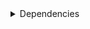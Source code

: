 <details>
<summary>Dependencies</summary>
|Dependency|Before|After|Explicit|Package|Environments|
|-|-|-|-|-|-|
|typos|1.21.0|1.22.7|true|conda|lint on *all platforms*|
|ordered_enum|0.0.8|0.0.9|true|conda|{build, default, py312} on *all platforms*|
|pydantic|2.7.1|2.7.4|true|conda|{build, default, py312} on *all platforms*|
|pytest|8.2.1|8.2.2|true|conda|{default, py312} on *all platforms*|
|ruff|0.4.4|0.4.9|true|conda|lint on *all platforms*|
|py-rattler|py312h1a1520d_0|py312had01cb0_0|true|conda|{default, py312} on osx-arm64|
|ca-certificates|2024.2.2|2024.6.2|false|conda|*all*|
|certifi|2024.2.2|2024.6.2|false|conda|build on *all platforms*|
|filelock|3.14.0|3.15.1|false|conda|lint on *all platforms*|
|libsqlite|3.45.3|3.46.0|false|conda|*all*|
|libzlib|1.2.13|1.3.1|false|conda|*all*|
|more-itertools|10.2.0|10.3.0|false|conda|build on *all platforms*|
|nodeenv|1.8.0|1.9.1|false|conda|lint on *all platforms*|
|packaging|24.0|24.1|false|conda|{build, default, py312} on *all platforms*|
|pkginfo|1.10.0|1.11.1|false|conda|build on *all platforms*|
|typing-extensions|4.11.0|4.12.2|false|conda|{build, default, py312} on *all platforms*|
|typing_extensions|4.11.0|4.12.2|false|conda|{build, default, py312} on *all platforms*|
|vc14_runtime|14.38.33135|14.40.33810|false|conda|*all envs* on win-64|
|vs2015_runtime|14.38.33135|14.40.33810|false|conda|*all envs* on win-64|
|zipp|3.17.0|3.19.2|false|conda|{build, default, py312} on *all platforms*|
|cryptography|42.0.7|42.0.8|false|conda|build on linux-64|
|openssl|3.3.0|3.3.1|false|conda|*all*|
|pydantic-core|2.18.2|2.18.4|false|conda|{build, default, py312} on *all platforms*|
|requests|2.32.2|2.32.3|false|conda|build on *all platforms*|
|ld_impl_linux-64|hf3520f5_1|hf3520f5_4|false|conda|*all envs* on linux-64|
|libgcc-ng|h77fa898_7|h77fa898_9|false|conda|*all envs* on linux-64|
|libgomp|h77fa898_7|h77fa898_9|false|conda|*all envs* on linux-64|
|libstdcxx-ng|hc0a3c3a_7|hc0a3c3a_9|false|conda|{build, lint} on linux-64|
|vc|ha32ba9b_20|h8a93ad2_20|false|conda|*all envs* on win-64|
</details>

[^1]: **Bold** means explicit dependency.
[^2]: Dependency got downgraded.
